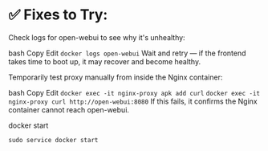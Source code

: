# ✅ Fixes to Try:

Check logs for open-webui to see why it's unhealthy:

bash
Copy
Edit
`docker logs open-webui`
Wait and retry — if the frontend takes time to boot up, it may recover and become healthy.

Temporarily test proxy manually from inside the Nginx container:

bash
Copy
Edit
`docker exec -it nginx-proxy apk add curl`
`docker exec -it nginx-proxy curl http://open-webui:8080`
If this fails, it confirms the Nginx container cannot reach open-webui.

docker start

```
sudo service docker start
```

